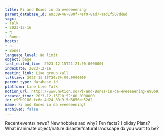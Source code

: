 ```yaml
---
title: Pi and Bones in da eveeeeening!
parent_database_id: e9339446-880f-4ef0-8ad7-8ad1f507dded
tags:
- Talk
- 2023-12-16
- π
- Bones
hosts:
- π
- Bones
language_level: No limit
object: page
last_edited_time: 2023-12-15T21:21:00.0000000
indexDate: 2023-12-16
meeting_link: Line group call
talktime: 2023-12-16T20:30:00.0000000
parent_type: database_id
platform: Line Live Talk
notion_url: https://www.notion.so/Pi-and-Bones-in-da-eveeeeening-e90b9188fc6e4d2489f95d3656ed52d2
created_time: 2023-12-15T20:52:00.0000000
id: e90b9188-fc6e-4d24-89f9-5d3656ed52d2
name: Pi and Bones in da eveeeeening!
archived: false
---
```



Recent events/ news?
New hobbies and why?
Fun facts? 
Holiday Plans?
What inanimate object/nature disaster/natural landscape do you want to be?























